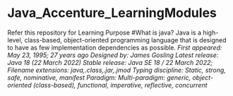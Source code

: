 # Java_Accenture_LearningModules
Refer this repository for Learning Purpose
#What is java?
  Java is a high-level, class-based, object-oriented programming language that is designed to have as few implementation dependencies as possible.
*First appeared: May 23, 1995; 27 years ago
Designed by: James Gosling
Latest release: Java 18 (22 March 2022)
Stable release: Java SE 18 / 22 March 2022;
Filename extensions: java,.class,.jar,.jmod
Typing discipline: Static, strong, safe, nominative, manifest
Paradigm: Multi-paradigm: generic, object-oriented (class-based), functional, imperative, reflective, concurrent*
